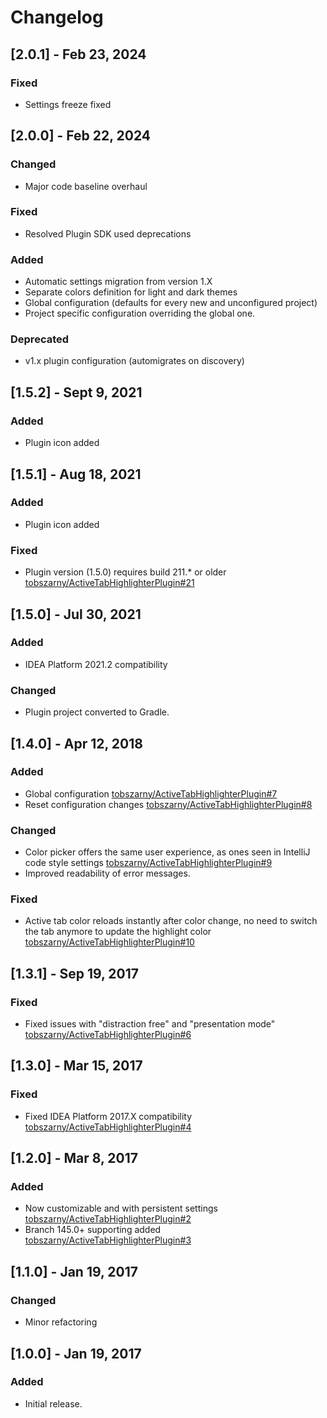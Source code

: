 <!-- Keep a Changelog guide -> https://keepachangelog.com -->

# Changelog

## [2.0.1] - Feb 23, 2024

### Fixed

- Settings freeze fixed  

## [2.0.0] - Feb 22, 2024

### Changed

- Major code baseline overhaul

### Fixed

- Resolved Plugin SDK used deprecations

### Added

- Automatic settings migration from version 1.X
- Separate colors definition for light and dark themes
- Global configuration (defaults for every new and unconfigured project)
- Project specific configuration overriding the global one.

### Deprecated

- v1.x plugin configuration (automigrates on discovery)

## [1.5.2] - Sept 9, 2021

### Added

- Plugin icon added

## [1.5.1] - Aug 18, 2021

### Added

- Plugin icon added

### Fixed

- Plugin version (1.5.0) requires build 211.* or
  older [tobszarny/ActiveTabHighlighterPlugin#21](https://github.com/tobszarny/ActiveTabHighlighterPlugin/issues/21)

## [1.5.0] - Jul 30, 2021

### Added

- IDEA Platform 2021.2 compatibility

### Changed

- Plugin project converted to Gradle.

## [1.4.0] - Apr 12, 2018

### Added

- Global configuration [tobszarny/ActiveTabHighlighterPlugin#7](https://github.com/tobszarny/ActiveTabHighlighterPlugin/issues/7)
- Reset configuration changes [tobszarny/ActiveTabHighlighterPlugin#8](https://github.com/tobszarny/ActiveTabHighlighterPlugin/issues/8)

### Changed

- Color picker offers the same user experience, as ones seen in IntelliJ code style
  settings [tobszarny/ActiveTabHighlighterPlugin#9](https://github.com/tobszarny/ActiveTabHighlighterPlugin/issues/9)
- Improved readability of error messages.

### Fixed

- Active tab color reloads instantly after color change, no need to switch the tab anymore to update the highlight
  color [tobszarny/ActiveTabHighlighterPlugin#10](https://github.com/tobszarny/ActiveTabHighlighterPlugin/issues/10)

## [1.3.1] - Sep 19, 2017

### Fixed

- Fixed issues with "distraction free" and "presentation
  mode" [tobszarny/ActiveTabHighlighterPlugin#6](https://github.com/tobszarny/ActiveTabHighlighterPlugin/issues/6)

## [1.3.0] - Mar 15, 2017

### Fixed

- Fixed IDEA Platform 2017.X
  compatibility [tobszarny/ActiveTabHighlighterPlugin#4](https://github.com/tobszarny/ActiveTabHighlighterPlugin/issues/4)

## [1.2.0] - Mar 8, 2017

### Added

- Now customizable and with persistent
  settings [tobszarny/ActiveTabHighlighterPlugin#2](https://github.com/tobszarny/ActiveTabHighlighterPlugin/issues/2)
- Branch 145.0+ supporting added [tobszarny/ActiveTabHighlighterPlugin#3](https://github.com/tobszarny/ActiveTabHighlighterPlugin/issues/3)

## [1.1.0] - Jan 19, 2017

### Changed

- Minor refactoring

## [1.0.0] - Jan 19, 2017

### Added

- Initial release.
